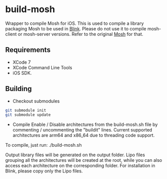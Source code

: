 # build-mosh
Wrapper to compile Mosh for iOS. This is used to compile a library packaging Mosh to be used in [Blink](http://github.com/blinksh/blink). Please do not use it to compile mosh-client or mosh-server versions. Refer to the original [Mosh](https://github.com/mobile-shell/mosh) for that.

## Requirements
- XCode 7
- XCode Command Line Tools
- iOS SDK.

## Building
- Checkout submodules
```bash
git submodule init
git submodule update
```

- Compile
Enable / Disable architectures from the build-mosh.sh file by commenting / uncommenting the "buildit" lines. Current supported architectures are arm64 and x86_64 due to threading code support.

To compile, just run: ./build-mosh.sh

Output library files will be generated on the output folder. Lipo files grouping all the architectures will be created at the root, while you can also access each architecture on the corresponding folder. For installation in Blink, please copy only the Lipo files.
